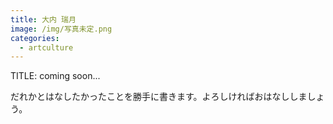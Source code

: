 ```yaml
---
title: 大内 瑞月
image: /img/写真未定.png
categories:
  - artculture
---
```

TITLE: coming soon...

だれかとはなしたかったことを勝手に書きます。よろしければおはなししましょう。
